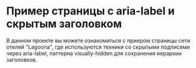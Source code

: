 # Пример страницы с aria-label и скрытым заголовком

В данном проекте вы можете ознакомиться с приером страницы сети отелей "Lagoona", где используются техники со скрытыми подписями через aria-label, паттерна visually-hidden для сохранения иерархии заголовков.
